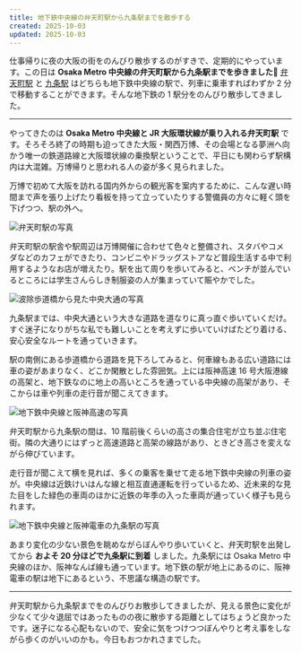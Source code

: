 ```yaml
---
title: 地下鉄中央線の弁天町駅から九条駅までを散歩する
created: 2025-10-03
updated: 2025-10-03
---
```


仕事帰りに夜の大阪の街をのんびり散歩するのがすきで、定期的にやっています。この日は **Osaka Metro 中央線の弁天町駅から九条駅までを歩きました🚶** [弁天町駅](https://subway.osakametro.co.jp/station_guide/C/c13/) と [九条駅](https://subway.osakametro.co.jp/station_guide/C/c14/) はどちらも地下鉄中央線の駅で、列車に乗車すればわずか 2 分で移動することができます。そんな地下鉄の 1 駅分をのんびり散歩してきました。

---

やってきたのは **Osaka Metro 中央線と JR 大阪環状線が乗り入れる弁天町駅** です。そろそろ終了の時期も迫ってきた大阪・関西万博、その会場となる夢洲へ向かう唯一の鉄道路線と大阪環状線の乗換駅ということで、平日にも関わらず駅構内は大混雑。万博帰りと思われる人の姿が多く見られました。

万博で初めて大阪を訪れる国内外からの観光客を案内するために、こんな遅い時間まで声を張り上げたり看板を持って立っていたりする警備員の方々に軽く頭を下げつつ、駅の外へ。

![弁天町駅の写真](8b408ec3-f44c-4f35-83cc-1b457d72ff00)

弁天町駅の駅舎や駅周辺は万博開催に合わせて色々と整備され、スタバやコメダなどのカフェができたり、コンビニやドラッグストアなど普段生活する中で利用するようなお店が増えたり。駅を出て周りを歩いてみると、ベンチが並んでいるところには学生さんらしき制服姿の人が集まっていて賑やかでした。

![波除歩道橋から見た中央大通の写真](c8e5301a-83fe-4dc4-4fdc-38cb24ddbc00)

九条駅までは、中央大通という大きな道路を道なりに真っ直ぐ歩いていくだけ。すぐ迷子になりがちな私でも難しいことを考えずに歩いていけばたどり着ける、安心安全なルートを通っていきます。

駅の南側にある歩道橋から道路を見下ろしてみると、何車線もある広い道路には車の姿があまりなく、どこか閑散とした雰囲気。上には阪神高速 16 号大阪港線の高架と、地下鉄なのに地上の高いところを通っている中央線の高架があり、そこからは車や列車の走行音が聞こえてきます。

![地下鉄中央線と阪神高速の写真](6cf52e8d-1bd9-4a9b-e341-4b00ec06d900)

弁天町駅から九条駅の間は、10 階前後くらいの高さの集合住宅が立ち並ぶ住宅街。隣の大通りにはずっと高速道路と高架の線路があり、ときどき高さを変えながら伸びています。

走行音が聞こえて横を見れば、多くの乗客を乗せて走る地下鉄中央線の列車の姿が。中央線は近鉄けいはんな線と相互直通運転を行っているため、近未来的な見た目をした緑色の車両のほかに近鉄の年季の入った車両が通っていく様子も見られます。

![地下鉄中央線と阪神電車の九条駅の写真](ed533fb0-e6d4-4a4a-49f2-0af2568ac900)

あまり変化の少ない景色を眺めながらぼんやり歩いていくと、弁天町駅を出発してから **およそ 20 分ほどで九条駅に到着** しました。九条駅には Osaka Metro 中央線のほか、阪神なんば線も通っています。地下鉄の駅が地上にあるのに、阪神電車の駅は地下にあるという、不思議な構造の駅です。

---

弁天町駅から九条駅までをのんびりお散歩してきましたが、見える景色に変化が少なくて少々退屈ではあったものの夜に散歩する距離としてはちょうど良かったです。迷子になる心配もないので、安全に気をつけつつぼんやりと考え事をしながら歩くのがいいのかも。今日もおつかれさまでした。
